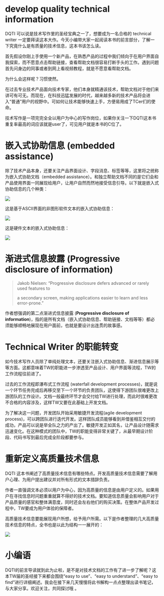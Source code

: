 # develop quality technical information

DQTI 可以说是技术写作里的圣经宝典之一了，想要成为一名合格的 technical writer 一定要拜读这本大作。今天小编带大家一起阅读本书的前言部分，了解一下究竟什么是有质量的技术信息，这本书该怎么读。 

首先假设你刚上手使用一个新产品，在熟悉产品的过程中我们倾向于在用户界面自我探索，而不愿意点击帮助链接，查看帮助文档很容易打断手头的工作。遇到问题首先问身边的同事或者到网上看视频教程，就是不愿意看帮助文档。

为什么会这样呢？习惯使然。

在过去专业技术产品面向技术专家，他们本身就精通该技术，帮助文档对于他们来讲可有可无。而现在，在科技迅猛发展的时代，越来越多新的技术产品将会进入“普通”用户的视野中。可如何让技术能够快速上手，方便易用成了TCer们的使命。

技术写作是一项完完全全以用户为中心的写作岗位，如果你关注一下DQTI这本书重复率最高的词应该就是user了，可见用户就是本书的C位了。

# 嵌入式协助信息 (embedded assistance)

除了技术产品本身，还要关注产品界面设计、字段消息、标签等等，这里将之统称为嵌入式协助文档（embedded assistance）。和独立帮助文档不同的是它们会和产品使用界面一同展现给用户，让用户自然而然地接受信息引导。以下就是嵌入式协助信息的几个种类：

![](https://github.com/ireneontheway/Technical_Communication/blob/master/DQTI1.png)

这是基于ASCII界面的非图形软件文本的嵌入式协助信息：

![](https://github.com/ireneontheway/Technical_Communication/blob/master/DQTI2.png)

这是硬件文本的嵌入式协助信息：

![](https://github.com/ireneontheway/Technical_Communication/blob/master/DQTI3.png)

# 渐进式信息披露 (**Progressive disclosure of information**)



> Jakob Nielsen: “Progressive disclosure defers advanced or rarely used features to 
>
> a secondary screen, making applications easier to learn and less error-prone.”

作者想强调的第二点渐进式信息披露 (**Progressive disclosure of information**)，指的是所有文档（嵌入式协助信息、帮助链接、文档等等）都必须能够顺畅地展现在用户面前，也就是要设计出连贯的故事感。

# Technical Writer 的职能转变

如今技术写作人员除了单纯处理文本，还要关注嵌入式协助信息、渐进信息展示等等方面。这都意味着TW的职能进一步渗透至产品设计、用户界面等流程，TW的工作流程往前进了。

过去的工作流程即瀑布式工作流程 (waterfall development processes)，就是说一个环节任务完成后再移交至下一个环节的负责团队，这使得下游团队很难更改上游团队的工作设计。文档一般最终环节才会交付给TW进行处理，而此时很难更改不合格的内容涉及，这样TW又要在此基础上开发文档。

为了解决这一问题，开发团队开始采用敏捷开发流程(agile development process)，可以跨团队进行迭代开发。这样团队成员能够看到并借鉴相互交付的成功，产品可以说是举全队之力的产出了。敏捷开发正如其名，让产品设计随需求迅速变化。在这种模式的团队中，TW的职能变得非常关键了，从最早期设计阶段、代码书写到最后完成全阶段都要参与。

# 重新定义高质量技术信息

DQTI 这本书阐述了高质量技术信息有哪些特点。开发高质量技术信息需要了解用户心理、为用户提出建议并对所有形式的文本措辞负责。

作者一直强调文本必须以用户为中心，因为高质量的信息是由用户定义的。如果用户在寻找信息时问题重重就算不得好的技术文档。要知道信息质量会影响用户对于产品质量的感官和整体满意度，同时还会左右他们的购买决策。在整体产品开发过程中，TW要成为用户体验的保障者。

高质量技术信息要能展现用户所想，给予用户所需。以下是作者整理的几大高质量技术信息的特点，全书也是以此为结构一一展开的：

![](https://github.com/ireneontheway/Technical_Communication/blob/master/DQTI4.png)



# 小编语

DQTI的前言导读就到此为止啦，是不是对技术文档的工作有了进一步了解呢？这本TW届的圣经接下来都会围绕“easy to use”、“easy to understand”、“easy to find”进行详细阐述。我会在接下来几天慢慢将此书解构一点点整理出读书笔记，与大家分享。欢迎关注，共同探讨哦 。

